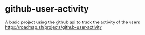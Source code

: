 # github-user-activity
A basic project using the github api to track the activity of the users
https://roadmap.sh/projects/github-user-activity